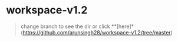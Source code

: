 # workspace-v1.2

> change branch to see the dir or click **[here]*(https://github.com/arunsingh28/workspace-v1.2/tree/master)
